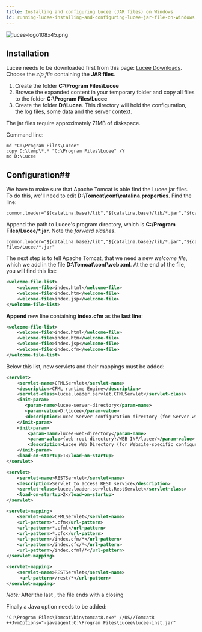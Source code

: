 ```yaml
---
title: Installing and configuring Lucee (JAR files) on Windows
id: running-lucee-installing-and-configuring-lucee-jar-file-on-windows
---
```


![lucee-logo108x45.png](https://bitbucket.org/repo/rX87Rq/images/1133943380-lucee-logo108x45.png)
## Installation ##

Lucee needs to be downloaded first from this page: [Lucee Downloads](https://download.lucee.org). Choose the *zip file* containing the **JAR files**.

1. Create the folder **C:\Program Files\Lucee**
2. Browse the expanded content in your temporary folder and copy all files to the folder **C:\Program Files\Lucee**
3. Create the folder **D:\Lucee**. This directory will hold the configuration, the log files, some data and the server context.

The jar files require approximately 71MB of diskspace.

Command line:

```
md "C:\Program Files\Lucee"
copy D:\temp\*.* "C:\Program Files\Lucee" /Y
md D:\Lucee
```

## Configuration##

We have to make sure that Apache Tomcat is able find the Lucee jar files. To do this, we'll need to edit **D:\Tomcat\conf\catalina.properties**. Find the line:

```
common.loader="${catalina.base}/lib","${catalina.base}/lib/*.jar","${catalina.home}/lib","${catalina.home}/lib/*.jar"
```
Append the path to Lucee's program directory, which is **C:/Program Files/Lucee/*.jar**. Note the *forward slashes*.

```
common.loader="${catalina.base}/lib","${catalina.base}/lib/*.jar","${catalina.home}/lib","${catalina.home}/lib/*.jar","C:/Program Files/Lucee/*.jar"
```

The next step is to tell Apache Tomcat, that we need a new *welcome file*, which we add in the file **D:\Tomcat\conf\web.xml**. At the end of the file, you will find this list:

```xml
<welcome-file-list>
    <welcome-file>index.html</welcome-file>
    <welcome-file>index.htm</welcome-file>
    <welcome-file>index.jsp</welcome-file>
</welcome-file-list>
```

**Append** new line containing **index.cfm** as the **last line**:

```xml
<welcome-file-list>
    <welcome-file>index.html</welcome-file>
    <welcome-file>index.htm</welcome-file>
    <welcome-file>index.jsp</welcome-file>
    <welcome-file>index.cfm</welcome-file>
</welcome-file-list>
```

Below this list, new servlets and their mappings must be added:

```xml
<servlet>
    <servlet-name>CFMLServlet</servlet-name>
    <description>CFML runtime Engine</description>
    <servlet-class>lucee.loader.servlet.CFMLServlet</servlet-class>
    <init-param>
       <param-name>lucee-server-directory</param-name>
       <param-value>D:\Lucee</param-value>
       <description>Lucee Server configuration directory (for Server-wide configurations, settings, and libraries)</description>
    </init-param>
    <init-param>
        <param-name>lucee-web-directory</param-name>
        <param-value>{web-root-directory}/WEB-INF/lucee/</param-value>
        <description>Lucee Web Directory (for Website-specific configurations, settings, and libraries)</description>
    </init-param>
    <load-on-startup>1</load-on-startup>
</servlet>

<servlet>
    <servlet-name>RESTServlet</servlet-name>
    <description>Servlet to access REST service</description>
    <servlet-class>lucee.loader.servlet.RestServlet</servlet-class>
    <load-on-startup>2</load-on-startup>
</servlet>

<servlet-mapping>
    <servlet-name>CFMLServlet</servlet-name>
    <url-pattern>*.cfm</url-pattern>
    <url-pattern>*.cfml</url-pattern>
    <url-pattern>*.cfc</url-pattern>
    <url-pattern>/index.cfm/*</url-pattern>
    <url-pattern>/index.cfc/*</url-pattern>
    <url-pattern>/index.cfml/*</url-pattern>
</servlet-mapping>

<servlet-mapping>
    <servlet-name>RESTServlet</servlet-name>
     <url-pattern>/rest/*</url-pattern>
</servlet-mapping>
```

*Note:* After the last  **</servlet-mapping>**, the file ends with a closing **</web-app>**

Finally a Java option needs to be added:

```
"C:\Program Files\Tomcat\bin\tomcat8.exe" //US//Tomcat8 ++JvmOptions="-javaagent:C:\Program Files\Lucee\lucee-inst.jar"
```
